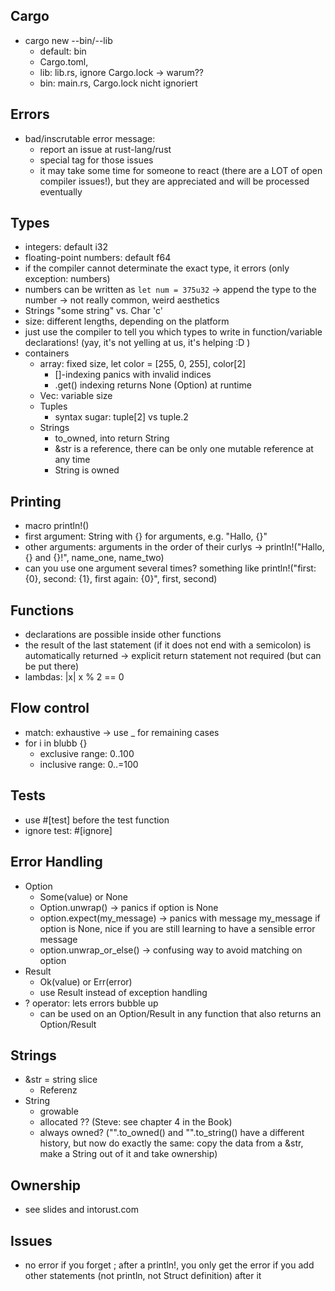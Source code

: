 Cargo
-----
- cargo new --bin/--lib
	- default: bin
	- Cargo.toml, 
	- lib: lib.rs, ignore Cargo.lock -> warum??
	- bin: main.rs, Cargo.lock nicht ignoriert

Errors
-----
- bad/inscrutable error message:
	- report an issue at rust-lang/rust
	- special tag for those issues
	- it may take some time for someone to react (there are a LOT of open compiler issues!), but they are appreciated and will be processed eventually

Types
-----
- integers: default i32
- floating-point numbers: default f64
- if the compiler cannot determinate the exact type, it errors (only exception: numbers)
- numbers can be written as `let num = 375u32` -> append the type to the number -> not really common, weird aesthetics
- Strings "some string" vs. Char 'c'
- size: different lengths, depending on the platform
- just use the compiler to tell you which types to write in function/variable declarations! (yay, it's not yelling at us, it's helping :D )
- containers
	- array: fixed size, let color = [255, 0, 255], color[2]
		- []-indexing panics with invalid indices
		- .get() indexing returns None (Option) at runtime
	- Vec<T>: variable size
	- Tuples
		- syntax sugar: tuple[2] vs tuple.2
	- Strings
		- to_owned, into return String
		- &str is a reference, there can be only one mutable reference at any time
		- String is owned

Printing
-------
- macro println!()
- first argument: String with {} for arguments, e.g. "Hallo, {}"
- other arguments: arguments in the order of their curlys -> println!("Hallo, {} and {}!", name_one, name_two)
- can you use one argument several times? something like println!("first: {0}, second: {1}, first again: {0}", first, second)

Functions
--------
- declarations are possible inside other functions
- the result of the last statement (if it does not end with a semicolon) is automatically returned -> explicit return statement not required (but can be put there)
- lambdas: |x| x % 2 == 0

Flow control
-----------
- match: exhaustive -> use _ for remaining cases
- for i in blubb {}
	- exclusive range: 0..100
	- inclusive range: 0..=100

Tests
-----
- use #[test] before the test function
- ignore test: #[ignore]

Error Handling
--------------
- Option
	- Some(value) or None
	- Option.unwrap() -> panics if option is None
	- option.expect(my_message) -> panics with message my_message if option is None, nice if you are still learning to have a sensible error message
	- option.unwrap_or_else() -> confusing way to avoid matching on option
- Result
	- Ok(value) or Err(error)
	- use Result instead of exception handling
- ? operator: lets errors bubble up
	- can be used on an Option/Result in any function that also returns an Option/Result

Strings
-------
- &str = string slice
	- Referenz
- String
	- growable
	- allocated ?? (Steve: see chapter 4 in the Book)
	- always owned? ("".to_owned() and "".to_string() have a different history, but now do exactly the same: copy the data from a &str, make a String out of it and take ownership)

Ownership
--------
- see slides and intorust.com

Issues
-----
- no error if you forget ; after a println!, you only get the error if you add other statements (not println, not Struct definition) after it

